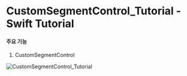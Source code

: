 # CustomSegmentControl_Tutorial - Swift Tutorial


#### 주요 기능
1. CustomSegmentControl

![CustomSegmentControl_Tutorial](https://user-images.githubusercontent.com/57958360/139797576-07e9ed36-6943-482f-96a9-b8ffb1652343.gif)
